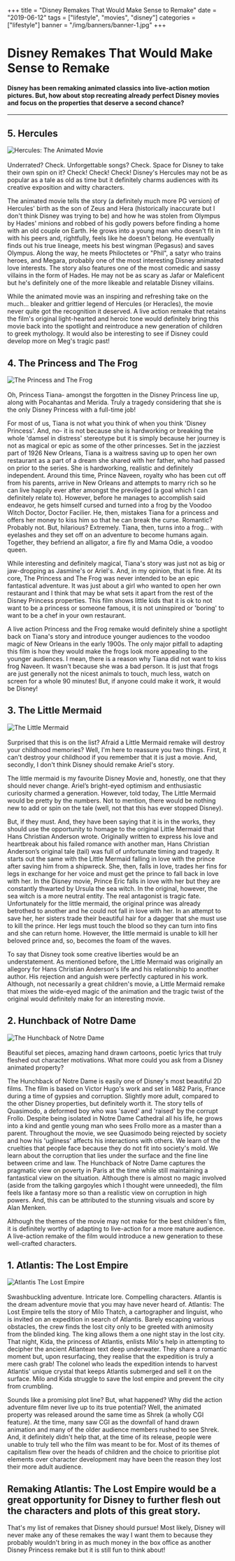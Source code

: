 +++
title = "Disney Remakes That Would Make Sense to Remake"
date = "2019-06-12"
tags = ["lifestyle", "movies", "disney"]
categories = ["lifestyle"]
banner = "/img/banners/banner-1.jpg"
+++

# Disney Remakes That Would Make Sense to Remake
#### Disney has been remaking animated classics into live-action motion pictures. But, how about stop recreating already perfect Disney movies and focus on the properties that deserve a second chance?
---------------------------------------

## 5. Hercules
![Hercules: The Animated Movie](/img/blogs/11-06-19/1.jpg)<br><br>
Underrated? Check. Unforgettable songs? Check. Space for Disney to take their own spin on it? Check! Check! Check! Disney's Hercules may not be as popular as a tale as old as time but it definitely charms audiences with its creative exposition and witty characters.

The animated movie tells the story (a definitely much more PG version) of Hercules' birth as the son of Zeus and Hera (historically inaccurate but I don't think Disney was trying to be) and how he was stolen from Olympus by Hades' minions and robbed of his godly powers before finding a home with an old couple on Earth. He grows into a young man who  doesn't fit in with his peers and, rightfully, feels like he doesn't belong. He eventually finds out his true lineage, meets his best wingman (Pegasus) and saves Olympus. Along the way, he meets Philoctetes or "Phil", a satyr who trains heroes, and Megara, probably one of the most interesting Disney animated love interests. The story also features one of the most comedic and sassy villains in the form of Hades. He may not be as scary as Jafar or Maleficent but he's definitely one of the more likeable and relatable Disney villains.

While the animated movie was an inspiring and refreshing take on the much... bleaker and grittier legend of Hercules (or Heracles), the movie never quite got the recognition it deserved. A live action remake that retains the film's original light-hearted and heroic tone would definitely bring this movie back into the spotlight and reintroduce a new generation of children to greek mythology. It would also be interesting to see if Disney could develop more on Meg's tragic past!

## 4. The Princess and The Frog
![The Princess and The Frog](/img/blogs/11-06-19/3.jpg)<br><br>
Oh, Princess Tiana- amongst the forgotten in the Disney Princess line up, along with Pocahantas and Merida. Truly a tragedy considering that she is the only Disney Princess with a full-time job!

For most of us, Tiana is not what you think of when you think 'Disney Princess'. And, no- it is not because she is hardworking or breaking the whole 'damsel in distress' stereotype but it is simply because her journey is not as magical or epic as some of the other princesses. Set in the jazziest part of 1926 New Orleans, Tiana is a waitress saving up to open her own restaurant as a part of a dream she shared with her father, who had passed on prior to the series. She is hardworking, realistic and definitely independent. Around this time, Prince Naveen, royalty who has been cut off from his parents, arrive in New Orleans and attempts to marry rich so he can live happily ever after amongst the previleged (a goal which I can definitely relate to). However, before he manages to accomplish said endeavor, he gets himself cursed and turned into a frog by the Voodoo Witch Doctor, Doctor Facilier. He, then, mistakes Tiana for a princess and offers her money to kiss him so that he can break the curse. Romantic? Probably not. But, hilarious? Extremely. Tiana, then, turns into a frog... with eyelashes and they set off on an adventure to become humans again. Together, they befriend an alligator, a fire fly and Mama Odie, a voodoo queen.

While interesting and definitely magical, Tiana's story was just not as big or jaw-dropping as Jasmine's or Ariel's. And, in my opinion, that is fine. At its core, The Princess and The Frog was never intended to be an epic fantastical adventure. It was just about a girl who wanted to open her own restaurant and I think that may be what sets it apart from the rest of the Disney Princess properties. This film shows little kids that it is ok to not want to be a princess or someone famous, it is not uninspired or 'boring' to want to be a chef in your own restaurant.

A live action Princess and the Frog remake would definitely shine a spotlight back on Tiana's story and introduce younger audiences to the voodoo magic of New Orleans in the early 1900s. The only major pitfall to adapting this film is how they would make the frogs look more appealing to the younger audiences. I mean, there is a reason why Tiana did not want to kiss frog Naveen. It wasn't because she was a bad person. It is just that frogs are just generally not the nicest animals to touch, much less, watch on screen for a whole 90 minutes! But, if anyone could make it work, it would be Disney!

## 3. The Little Mermaid
![The Little Mermaid](/img/blogs/11-06-19/2.jpg)<br><br>
Surprised that this is on the list? Afraid a Little Mermaid remake will destroy your childhood memories? Well, I'm here to reassure you two things. First, it can't destroy your childhood if you remember that it is just a movie. And, secondly, I don't think Disney should remake Ariel's story.

The little mermaid is my favourite Disney Movie and, honestly, one that they should never change. Ariel’s bright-eyed optimism and enthusiastic curiosity charmed a generation. However, told today, The Little Mermaid would be pretty by the numbers. Not to mention, there would be nothing new to add or spin on the tale (well, not that this has ever stopped Disney).

But, if they must. And, they have been saying that it is in the works, they should use the opportunity to homage to the original Little Mermaid that Hans Christian Anderson wrote. Originally written to express his love and heartbreak about his failed romance with another man, Hans Christian Anderson’s original tale (tail) was full of unfortunate timing and tragedy. It starts out the same with the Little Mermaid falling in love with the prince after saving him from a shipwreck. She, then, falls in love, trades her fins for legs in exchange for her voice and must get the prince to fall back in love with her. In the Disney movie, Prince Eric falls in love with her but they are constantly thwarted by Ursula the sea witch. In the original, however, the sea witch is a more neutral entity. The real antagonist is tragic fate. Unfortunately for the little mermaid, the original prince was already betrothed to another and he could not fall in love with her. In an attempt to save her, her sisters trade their beautiful hair for a dagger that she must use to kill the prince. Her legs must touch the blood so they can turn into fins and she can return home. However, the little mermaid is unable to kill her beloved prince and, so, becomes the foam of the waves.

To say that Disney took some creative liberties would be an understatement. As mentioned before, the Little Mermaid was originally an allegory for Hans Christian Anderson's life and his relationship to another author. His rejection and anguish were perfectly captured in his work. Although, not necessarily a great children's movie, a Little Mermaid remake that mixes the wide-eyed magic of the animation and the tragic twist of the original would definitely make for an interesting movie.

## 2. Hunchback of Notre Dame
![The Hunchback of Notre Dame](/img/blogs/11-06-19/4.jpg)<br><br>
Beautiful set pieces, amazing hand drawn cartoons, poetic lyrics that truly fleshed out character motivations. What more could you ask from a Disney animated property?

The Hunchback of Notre Dame is easily one of Disney's most beautiful 2D films. The film is based on Victor Hugo's work and set in 1482 Paris, France during a time of gypsies and corruption. Slightly more adult, compared to the other Disney properties, but definitely worth it. The story tells of Quasimodo, a deformed boy who was 'saved' and 'raised' by the corrupt Frollo. Despite being isolated in Notre Dame Cathedral all his life, he grows into a kind and gentle young man who sees Frollo more as a master than a parent. Throughout the movie, we see Quasimodo being rejected by society and how his 'ugliness' affects his interactions with others. We learn of the cruelties that people face because they do not fit into society's mold. We learn about the corruption that lies under the surface and the fine line between crime and law. The Hunchback of Notre Dame captures the pragmatic view on poverty in Paris at the time while still maintaining a fantastical view on the situation. Although there is almost no magic involved (aside from the talking gargoyles which I thought were unneeded), the film feels like a fantasy more so than a realistic view on corruption in high powers. And, this can be attributed to the stunning visuals and score by Alan Menken.

Although the themes of the movie may not make for the best children's film, it is definitely worthy of adapting to live-action for a more mature audience. A live-action remake of the film would introduce a new generation to these well-crafted characters.

## 1. Atlantis: The Lost Empire
![Atlantis The Lost Empire](/img/blogs/11-06-19/5.jpg)<br><br>
Swashbuckling adventure. Intricate lore. Compelling characters. Atlantis is the dream adventure movie that you may have never heard of. Atlantis: The Lost Empire tells the story of Milo Thatch, a cartographer and linguist, who is invited on an expedition in search of Atlantis. Barely escaping various obstacles, the crew finds the lost city only to be greeted with animosity from the blinded king. The king allows them a one night stay in the lost city. That night, Kida, the princess of Atlantis, enlists Milo's help in attempting to decipher the ancient Atlantean text deep underwater. They share a romantic moment but, upon resurfacing, they realise that the expedition is truly a mere cash grab! The colonel who leads the expedition intends to harvest Atlantis' unique crystal that keeps Atlantis submerged and sell it on the surface. Milo and Kida struggle to save the lost empire and prevent the city from crumbling.

Sounds like a promising plot line? But, what happened? Why did the action adventure film never live up to its true potential? Well, the animated property was released around the same time as Shrek (a wholly CGI feature). At the time, many saw CGI as the downfall of hand drawn animation and many of the older audience members rushed to see Shrek. And, it definitely didn't help that, at the time of its release, people were unable to truly tell who the film was meant to be for. Most of its themes of capitalism flew over the heads of children and the choice to prioritise plot elements over character development may have been the reason they lost their more adult audience.

Remaking Atlantis: The Lost Empire would be a great opportunity for Disney to further flesh out the characters and plots of this great story.
---------------------------------------

That's my list of remakes that Disney should pursue! Most likely, Disney will never make any of these remakes the way I want them to because they probably wouldn't bring in as much money in the box office as another Disney Princess remake but it is still fun to think about!
